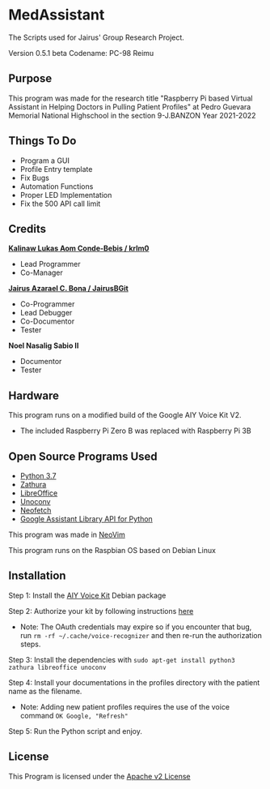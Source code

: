 # MedAssistant
The Scripts used for Jairus' Group Research Project.

Version 0.5.1 beta
Codename: PC-98 Reimu

## Purpose
This program was made for the research title "Raspberry Pi based Virtual Assistant in Helping Doctors in Pulling Patient Profiles" at Pedro Guevara Memorial National Highschool in the section 9-J.BANZON Year 2021-2022

## Things To Do
- Program a GUI
- Profile Entry template
- Fix Bugs
- Automation Functions
- Proper LED Implementation
- Fix the 500 API call limit

## Credits

[**Kalinaw Lukas Aom Conde-Bebis / krlm0**](https://github.com/krlm0)
 - Lead Programmer
 - Co-Manager

[**Jairus Azarael C. Bona / JairusBGit**](https://github.com/JairusBGit)
 - Co-Programmer
 - Lead Debugger
 - Co-Documentor
 - Tester

**Noel Nasalig Sabio II**
 - Documentor
 - Tester

## Hardware
This program runs on a modified build of the Google AIY Voice Kit V2.

- The included Raspberry Pi Zero B was replaced with Raspberry Pi 3B

## Open Source Programs Used
- [Python 3.7](https://www.python.org/)
- [Zathura](https://github.com/pwmt/zathura)
- [LibreOffice](https://github.com/LibreOffice)
- [Unoconv](https://github.com/unoconv/unoconv)
- [Neofetch](https://github.com/dylanaraps/neofetch)
- [Google Assistant Library API for Python](https://github.com/googlesamples/assistant-sdk-python)

This program was made in [NeoVim](https://github.com/neovim/neovim)

This program runs on the Raspbian OS based on Debian Linux

## Installation
Step 1: Install the [AIY Voice Kit](https://github.com/google/aiyprojects-raspbian/releases) Debian package

Step 2: Authorize your kit by following instructions [here](https://aiyprojects.withgoogle.com/voice/#assembly-guide)
  * Note: The OAuth credentials may expire so if you encounter that bug, run `rm -rf ~/.cache/voice-recognizer` and then re-run the authorization steps.

Step 3: Install the dependencies with `sudo apt-get install python3 zathura libreoffice unoconv`

Step 4: Install your documentations in the profiles directory with the patient name as the filename.
  * Note: Adding new patient profiles requires the use of the voice command `OK Google, "Refresh"`

Step 5: Run the Python script and enjoy.

## License
This Program is licensed under the [Apache v2 License](http://www.apache.org/licenses)
